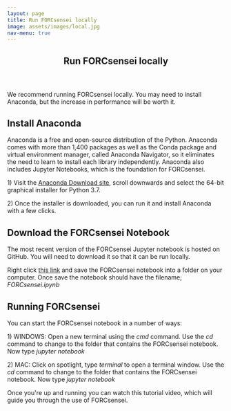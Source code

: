 ```yaml
---
layout: page
title: Run FORCsensei locally
image: assets/images/local.jpg
nav-menu: true
---
```


<!-- Main -->
<div id="main" class="alt">

<!-- One -->
<section id="one">
	<div class="inner">
		<header class="major">
			<h1>Run FORCsensei locally</h1>
		</header>

<!-- Content -->
<p> We recommend running FORCsensei locally. You may need to install Anaconda, but the increase in performance will be worth it.</p>

<h2>Install Anaconda</h2>
<p>Anaconda is a free and open-source distribution of the Python. Anaconda comes with more than 1,400 packages as well as the Conda package and virtual environment manager, called Anaconda Navigator, so it eliminates the need to learn to install each library independently. Anaconda also includes Jupyter Notebooks, which is the foundation for FORCsensei.</p> 

<p> 1) Visit the <a href="https://www.anaconda.com/distribution/" target="_blank">Anaconda Download site</a>, scroll downwards and select the 64-bit graphical installer for Python 3.7.</p> 

<p> 2) Once the installer is downloaded, you can run it and install Anaconda with a few clicks.</p>

<h2>Download the FORCsensei Notebook</h2>
<p>The most recent version of the FORCsensei Jupyter notebook is hosted on GitHub. You will need to download it so that it can be run locally.</p> 

<p> Right click <a href="https://raw.githubusercontent.com/FORCaist/forcsensei/master/FORCsensei.ipynb" download>this link</a> and save the FORCsensei notebook into a folder on your computer. Once save the notebook should have the filename; <i>FORCsensei.ipynb</i> </p>

<h2>Running FORCsensei</h2>
<p>You can start the FORCsensei notebook in a number of ways:</p> 

<p> 1) WINDOWS: Open a new terminal using the <i>cmd</i> command. Use the <i>cd</i> command to change to the folder that contains the FORCsensei notebook. Now type <i>jupyter notebook</i> </p>

<p> 2) MAC: Click on spotlight, type <i>terminal</i> to open a terminal window. Use the <i>cd</i> command to change to the folder that contains the FORCsensei notebook. Now type <i>jupyter notebook</i> </p>

Once you're up and running you can watch this tutorial video, which will guide you through the use of FORCsensei.
